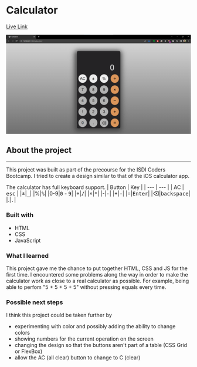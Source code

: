 # Calculator

[Live Link](https://boisterous-salmiakki-f2b1c0.netlify.app/)

![](/calculator-screenshot.png)

## About the project

---

This project was built as part of the precourse for the ISDI Coders Bootcamp. I tried to create a design similar to that of the iOS calculator app.

The calculator has full keyboard support.
| Button | Key |
| --- | --- |
| AC | <kbd>esc</kbd> |
|±|<kbd>\_</kbd>|
|%|<kbd>%</kbd>|
|0-9|<kbd>0</kbd> - <kbd>9</kbd>|
|÷|<kbd>/</kbd>|
|×|<kbd>\*</kbd>|
|-|<kbd>-</kbd>|
|+|<kbd>-</kbd>|
|=|<kbd>Enter</kbd>|
|⌫|<kbd>backspace</kbd>|
|.|<kbd>.</kbd>|

### Built with

-   HTML
-   CSS
-   JavaScript

### What I learned

This project gave me the chance to put together HTML, CSS and JS for the first time. I encountered some problems along the way in order to make the calculator work as close to a real calculator as possible. For example, being able to perfom "5 + 5 + 5 + 5" without pressing equals every time.

### Possible next steps

I think this project could be taken further by

-   experimenting with color and possibly adding the ability to change colors
-   showing numbers for the current operation on the screen
-   changing the design so that the buttons aren't part of a table (CSS Grid or FlexBox)
-   allow the AC (all clear) button to change to C (clear)
